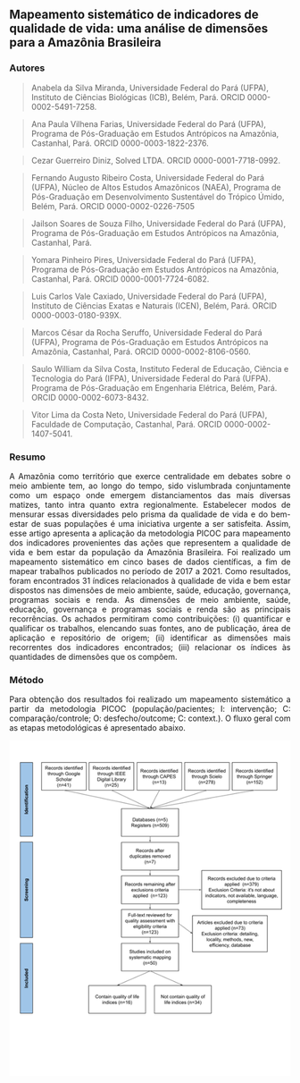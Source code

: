 ## Mapeamento sistemático de indicadores de qualidade de vida: uma análise de dimensões para a Amazônia Brasileira

### Autores

> Anabela da Silva Miranda, Universidade Federal do Pará (UFPA), Instituto de Ciências Biológicas (ICB), Belém, Pará. ORCID 0000-0002-5491-7258.

> Ana Paula Vilhena Farias, Universidade Federal do Pará (UFPA), Programa de Pós-Graduação em Estudos Antrópicos na Amazônia, Castanhal, Pará. ORCID 0000-0003-1822-2376.

> Cezar Guerreiro Diniz, Solved LTDA. ORCID 0000-0001-7718-0992.

> Fernando Augusto Ribeiro Costa, Universidade Federal do Pará (UFPA), Núcleo de Altos Estudos Amazônicos (NAEA), Programa de Pós-Graduação em Desenvolvimento Sustentável do Trópico Úmido, Belém, Pará. ORCID 0000-0002-0226-7505

> Jailson Soares de Souza Filho, Universidade Federal do Pará (UFPA), Programa de Pós-Graduação em Estudos Antrópicos na Amazônia, Castanhal, Pará.

> Yomara Pinheiro Pires, Universidade Federal do Pará (UFPA), Programa de Pós-Graduação em Estudos Antrópicos na Amazônia, Castanhal, Pará. ORCID 0000-0001-7724-6082.

> Luis Carlos Vale Caxiado, Universidade Federal do Pará (UFPA), Instituto de Ciências Exatas e Naturais (ICEN), Belém, Pará. ORCID 0000-0003-0180-939X. 

> Marcos César da Rocha Seruffo, Universidade Federal do Pará (UFPA), Programa de Pós-Graduação em Estudos Antrópicos na Amazônia, Castanhal, Pará. ORCID 0000-0002-8106-0560.

> Saulo William da Silva Costa, Instituto Federal de Educação, Ciência e Tecnologia do Pará (IFPA), Universidade Federal do Pará (UFPA). Programa de Pós-Graduação em Engenharia Elétrica, Belém, Pará. ORCID 0000-0002-6073-8432.

> Vitor Lima da Costa Neto, Universidade Federal do Pará (UFPA), Faculdade de Computação, Castanhal, Pará. ORCID 0000-0002-1407-5041.

### Resumo
<p style="text-align: justify; text-justify: inter-word;">
A Amazônia como território que exerce centralidade em debates sobre o meio ambiente tem, ao longo do tempo, sido vislumbrada conjuntamente como um espaço onde emergem distanciamentos das mais diversas matizes, tanto intra quanto extra regionalmente. Estabelecer modos de mensurar essas diversidades pelo prisma da qualidade de vida e do bem-estar de suas populações é uma iniciativa urgente a ser satisfeita. Assim, esse artigo apresenta a aplicação da metodologia PICOC para mapeamento dos indicadores provenientes das ações que representem a qualidade de vida e bem estar da população da Amazônia Brasileira. Foi realizado um mapeamento sistemático em cinco bases de dados científicas, a fim de mapear trabalhos publicados no período de 2017 a 2021. Como resultados, foram encontrados 31 índices relacionados à qualidade de vida e bem estar dispostos nas dimensões de meio ambiente, saúde, educação, governança, programas sociais e renda. As dimensões de meio ambiente, saúde, educação, governança e programas sociais e renda são as principais recorrências. Os achados permitiram como contribuições: (i) quantificar e qualificar os trabalhos, elencando suas fontes, ano de publicação, área de aplicação e repositório de origem; (ii) identificar as dimensões mais recorrentes dos indicadores encontrados; (iii) relacionar os índices às quantidades de dimensões que os compõem. </p>

### Método

<p style="text-align: justify; text-justify: inter-word;">
Para obtenção dos resultados foi realizado um mapeamento sistemático a partir da metodologia PICOC (população/pacientes; I: intervenção; C: comparação/controle; O: desfecho/outcome; C: context.). O fluxo geral com as etapas metodológicas é apresentado abaixo.
</p>

![PRISMA flow diagram demonstrating screening method for articles](/images/prisma.png)
